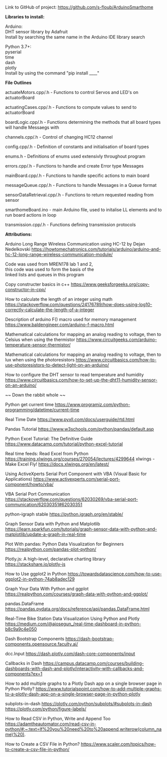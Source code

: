 Link to GitHub of project: https://github.com/s-floub/ArduinoSmarthome

**Libraries to install:**

Arduino:  
    DHT sensor library by Adafruit  
    Install by searching the same name in the Arduino IDE library search  

Python 3.7+:  
    pyserial  
    time  
    dash  
    plotly  
Install by using the command "pip install ____"

**File Outlines**

actuateMotors.cpp/.h - Functions to control Servos and LED's on actuatorBoard

actuatingCases.cpp/.h - Functions to compute values to send to actuatorBoard

boardLogic.cpp/.h - Functions determining the methods that all board types will handle Messaegs with

channels.cpp/.h - Control of changing HC12 channel

config.cpp/.h - Definition of constants and initialisation of board types

enums.h - Definitions of enums used extensivly throughout program

errors.cpp/.h - Functions to handle and create Error type Messages

mainBoard.cpp/.h - Functions to handle specific actions to main board

messageQueue.cpp/.h - Functions to handle Messages in a Queue format

sensorDataRetrieval.cpp/.h - Functions to return requested reading from sensor

smarthomeBoard.ino - main Arduino file, used to initalise LL elements and to run board actions in loop

transmission.cpp/.h - Functions defining transmission protocols

**Attributions:**

Arduino Long Range Wireless Communication using HC-12 by Dejan Nedelkovski
https://howtomechatronics.com/tutorials/arduino/arduino-and-hc-12-long-range-wireless-communication-module/

Code was used from MREN178 lab 1 and 2,  
this code was used to form the basis of the  
linked lists and queues in this program  

Copy constructer basics in c++
https://www.geeksforgeeks.org/copy-constructor-in-cpp/

How to calculate the length of an integer using math
https://stackoverflow.com/questions/24176789/how-does-using-log10-correctly-calculate-the-length-of-a-integer

Description of arduino F() macro used for memory management
https://www.baldengineer.com/arduino-f-macro.html

Mathematical calculations for mapping an analog reading to voltage, then to Celsius when using the thermistor
https://www.circuitgeeks.com/arduino-temperature-sensor-thermistor/

Mathematical calculations for mapping an analog reading to voltage, then to lux when using the photoresistors
https://www.circuitbasics.com/how-to-use-photoresistors-to-detect-light-on-an-arduino/

How to configure the DHT sensor to read temperature and humidity
https://www.circuitbasics.com/how-to-set-up-the-dht11-humidity-sensor-on-an-arduino/

~~ Down the rabbit whole ~~

Python get current time
https://www.programiz.com/python-programming/datetime/current-time

Real Time Date
https://www.pyxll.com/docs/userguide/rtd.html


Pandas Tutorial
https://www.w3schools.com/python/pandas/default.asp

Python Excel Tutorial: The Definitive Guide
https://www.datacamp.com/tutorial/python-excel-tutorial

Real time feeds: Read Excel from Python
https://training.xlwings.org/courses/270054/lectures/4299644
xlwings - Make Excel Fly!
https://docs.xlwings.org/en/latest/

Using ActiveXperts Serial Port Component with VBA (Visual Basic for Applications)
https://www.activexperts.com/serial-port-component/howto/vba/

VBA Serial Port Communication
https://stackoverflow.com/questions/62030269/vba-serial-port-communication/62030351#62030351

python-igraph stable
https://python.igraph.org/en/stable/

Graph Sensor Data with Python and Matplotlib
https://learn.sparkfun.com/tutorials/graph-sensor-data-with-python-and-matplotlib/update-a-graph-in-real-time

Plot With pandas: Python Data Visualization for Beginners
https://realpython.com/pandas-plot-python/


Plotly.js: A high-level, declarative charting library
https://stackshare.io/plotly-js

How to Use ggplot2 in Python
https://towardsdatascience.com/how-to-use-ggplot2-in-python-74ab8adec129

Graph Your Data With Python and ggplot
https://realpython.com/courses/graph-data-with-python-and-ggplot/

pandas.DataFrame
https://pandas.pydata.org/docs/reference/api/pandas.DataFrame.html

Real-Time Bike Station Data Visualization Using Python and Plotly
https://medium.com/@ajosegun_/real-time-dashboard-in-python-b8c9a9c4e050

Dash Bootstrap Components
https://dash-bootstrap-components.opensource.faculty.ai/

 dcc.Input
 https://dash.plotly.com/dash-core-components/input
 
 Callbacks in Dash
 https://campus.datacamp.com/courses/building-dashboards-with-dash-and-plotly/interactivity-with-callbacks-and-components?ex=1
 
 How to add multiple graphs to a Plotly Dash app on a single browser page in Python Plotly?
 https://www.tutorialspoint.com/how-to-add-multiple-graphs-to-a-plotly-dash-app-on-a-single-browser-page-in-python-plotly
 
 subplots-in-dash
 https://plotly.com/python/subplots/#subplots-in-dash
 https://plotly.com/python/figure-labels/
 
 How to Read CSV in Python, Write and Append Too
 https://adamtheautomator.com/read-csv-in-python/#:~:text=If%20you%20need%20to%20append,writerow(column_name)%20).
 
 How to Create a CSV File in Python?
 https://www.scaler.com/topics/how-to-create-a-csv-file-in-python/

